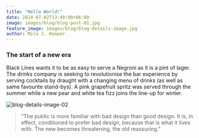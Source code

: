 ```yaml
---
title: "Hello World!"
date: 2024-07-02T13:40:00+06:00
image: images/blog/blog-post-01.jpg
feature_image: images/blog/blog-details-image.jpg
author: Milo J. Hooper
---
```

### The start of a new era

Black Lines wants it to be as easy to serve a Negroni as it is a pint of lager. The drinks company is seeking to revolutionise the bar experience by serving cocktails by draught with a changing menu of drinks (as well as same favourite stand-bys). A pink grapefruit spritz was served through the summer while a new pear and white tea fizz joins the line-up for winter.




![blog-details-image-02](https://user-images.githubusercontent.com/16266381/71399826-2009b380-264f-11ea-9bc3-59d7fa9a9994.jpg)


> "The public is more familiar with bad design than good design. It is, in effect, conditioned to prefer bad design, because that is what it lives with. The new becomes threatening, the old reassuring."



